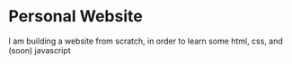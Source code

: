 # Personal Website

I am building a website from scratch, in order to learn some html, css, and (soon) javascript
